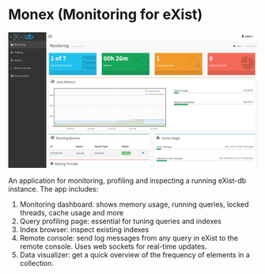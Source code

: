 # Monex (Monitoring for eXist)

![Image](resources/img/screenshot.png?raw=true)

An application for monitoring, profiling and inspecting a running eXist-db instance. The app includes:

1. Monitoring dashboard: shows memory usage, running queries, locked threads, cache usage and more
2. Query profiling page: essential for tuning queries and indexes
3. Index browser: inspect existing indexes
4. Remote console: send log messages from any query in eXist to the remote console.
Uses web sockets for real-time updates.
5. Data visualizer: get a quick overview of the frequency of elements in a collection.
